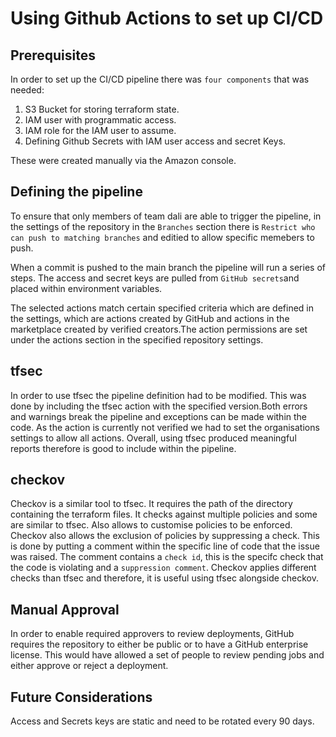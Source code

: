 # Using Github Actions to set up CI/CD 

## Prerequisites

In order to set up the CI/CD pipeline there was `four components` that was needed:
    
1. S3 Bucket for storing terraform state.
2. IAM user with programmatic access.
3. IAM role for the IAM user to assume.
4. Defining Github Secrets with IAM user access and secret Keys.

These were created manually via the Amazon console. 

## Defining the pipeline
To ensure that only members of team dali are able to trigger the pipeline, in the settings of the repository in the `Branches` section there is `Restrict who can push to matching branches` and editied to allow specific memebers to push.

When a commit is pushed to the main branch the pipeline will run a series of steps. The access and secret keys are pulled from `GitHub secrets`and placed within environment variables. 

The selected actions match certain specified criteria which are defined in the settings, which are actions created by GitHub and actions in the marketplace created by verified creators.The action permissions are set under the actions section in the specified repository settings.    

## tfsec
In order to use tfsec the pipeline definition had to be modified. This was done by including the tfsec action with the specified version.Both errors and warnings break the pipeline and exceptions can be made within the code. As the action is currently not verified we had to set the organisations settings to allow all actions. Overall, using tfsec produced meaningful reports therefore is good to include within the pipeline.

## checkov
Checkov is a similar tool to tfsec. It requires the path of the directory containing the terraform files. It checks against multiple policies and some are similar to tfsec. Also allows to customise policies to be enforced. Checkov also allows the exclusion of policies by suppressing a check. This is done by putting a comment within the specific line of code that the issue was raised. The comment contains a `check id`, this is the specifc check that the code is violating and a `suppression comment`. Checkov applies different checks than tfsec and therefore, it is useful using tfsec alongside checkov.

## Manual Approval
In order to enable required approvers to review deployments, GitHub requires the repository to either be public or to have a GitHub enterprise license. This would have allowed a set of people to review pending jobs and either approve or reject a deployment.

## Future Considerations
Access and Secrets keys are static and need to be rotated every 90 days.